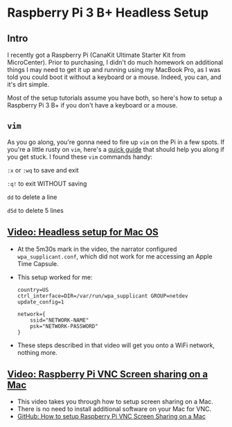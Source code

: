 # Raspberry Pi 3 B+ Headless Setup

## Intro

I recently got a Raspberry Pi (CanaKit Ultimate Starter Kit from MicroCenter). Prior to purchasing, I didn't do much homework on additional things I may need to get it up and running using my MacBook Pro, as I was told you could boot it without a keyboard or a mouse. Indeed, you can, and it's dirt simple.

Most of the setup tutorials assume you have both, so here's how to setup a Raspberry Pi 3 B+ if you don't have a keyboard or a mouse.

## `vim`
As you go along, you're gonna need to fire up `vim` on the Pi in a few spots. If you're a little rusty on `vim`, here's a [quick guide](https://www.howtoforge.com/vim-basics) that should help you along if you get stuck. I found these `vim` commands handy:

`:x` or `:wq` to save and exit

`:q!` to exit WITHOUT saving

`dd` to delete a line

`d5d` to delete 5 lines


## [Video: Headless setup for Mac OS](https://www.youtube.com/watch?v=Ct9XwyYvmbU)
* At the 5m30s mark in the video, the narrator configured `wpa_supplicant.conf`, which did not work for me accessing an Apple Time Capsule.
* This setup worked for me:

    ```
    country=US
    ctrl_interface=DIR=/var/run/wpa_supplicant GROUP=netdev
    update_config=1

    network={
        ssid="NETWORK-NAME"
        psk="NETWORK-PASSWORD"
    }
    ```
* These steps described in that video will get you onto a WiFi network, nothing more.

## [Video: Raspberry Pi VNC Screen sharing on a Mac](https://www.youtube.com/watch?v=2iVK8dn-6x4)
* This video takes you through how to setup screen sharing on a Mac.
* There is no need to install additional software on your Mac for VNC.
* [GitHub: How to setup Raspberry Pi VNC Screen Sharing on a Mac](https://github.com/HackerShackOfficial/Raspberry-Pi-VNC-Mac)

